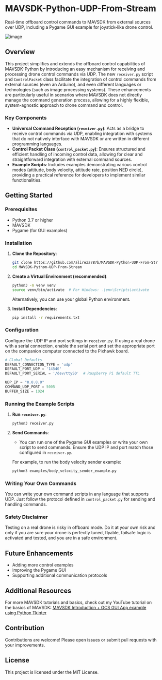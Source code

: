 
# MAVSDK-Python-UDP-From-Stream

Real-time offboard control commands to MAVSDK from external sources over UDP, including a Pygame GUI example for joystick-like drone control.

![image](https://github.com/alireza787b/MAVSDK-Python-UDP-From-Stream/assets/30341941/dc058fda-b39e-43f2-9151-16c9faf08789)


## Overview
This project simplifies and extends the offboard control capabilities of MAVSDK-Python by introducing an easy mechanism for receiving and processing drone control commands via UDP. The new `receiver.py` script and `ControlPacket` class facilitate the integration of control commands from external sources (even an Arduino), and even different languages or technologies (such as image processing systems). These enhancements are particularly useful in scenarios where MAVSDK does not directly manage the command generation process, allowing for a highly flexible, system-agnostic approach to drone command and control.

### Key Components
- **Universal Command Reception (`receiver.py`)**: Acts as a bridge to receive control commands via UDP, enabling integration with systems that do not natively interface with MAVSDK or are written in different programming languages.
- **Control Packet Class (`control_packet.py`)**: Ensures structured and efficient handling of incoming control data, allowing for clear and straightforward integration with external command sources.
- **Example Scripts**: Includes examples demonstrating various control modes (attitude, body velocity, attitude rate, position NED circle), providing a practical reference for developers to implement similar functionalities.

## Getting Started

### Prerequisites
- Python 3.7 or higher
- MAVSDK
- Pygame (for GUI examples)

### Installation
1. **Clone the Repository**:
    ```bash
    git clone https://github.com/alireza787b/MAVSDK-Python-UDP-From-Stream.git
    cd MAVSDK-Python-UDP-From-Stream
    ```

2. **Create a Virtual Environment (recommended)**:
    ```bash
    python3 -m venv venv
    source venv/bin/activate  # For Windows: .\env\Scripts\activate
    ```
    Alternatively, you can use your global Python environment.

3. **Install Dependencies**:
    ```bash
    pip install -r requirements.txt
    ```

### Configuration
Configure the UDP IP and port settings in `receiver.py`. If using a real drone with a serial connection, enable the serial port and set the appropriate port on the companion computer connected to the Pixhawk board.

```python
# Global Defaults
DEFAULT_CONNECTION_TYPE = 'udp'
DEFAULT_PORT_UDP = '14540'
DEFAULT_PORT_SERIAL = '/dev/ttyS0'  # Raspberry Pi default TTL

UDP_IP = "0.0.0.0"
COMMAND_UDP_PORT = 5005
BUFFER_SIZE = 1024
```

### Running the Example Scripts
1. **Run `receiver.py`**:
    ```bash
    python3 receiver.py
    ```

2. **Send Commands**:
    - You can run one of the Pygame GUI examples or write your own script to send commands. Ensure the UDP IP and port match those configured in `receiver.py`.

    For example, to run the body velocity sender example:
    ```bash
    python3 examples/body_velocity_sender_example.py
    ```

### Writing Your Own Commands
You can write your own command scripts in any language that supports UDP. Just follow the protocol defined in `control_packet.py` for sending and handling commands.

### Safety Disclaimer
Testing on a real drone is risky in offboard mode. Do it at your own risk and only if you are sure your drone is perfectly tuned, flyable, failsafe logic is activated and tested, and you are in a safe environment.

## Future Enhancements
- Adding more control examples
- Improving the Pygame GUI
- Supporting additional communication protocols

## Additional Resources
For more MAVSDK tutorials and basics, check out my YouTube tutorial on the basics of MAVSDK:
[MAVSDK Introduction + GCS GUI App example using Python Tkinter](https://www.youtube.com/watch?v=SM0WtREzqqE)

## Contribution
Contributions are welcome! Please open issues or submit pull requests with your improvements.

## License
This project is licensed under the MIT License.
